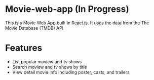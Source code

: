 # Movie-web-app (In Progress)
This is a Movie Web App built in React.js. It uses the data from the The Movie Database (TMDB) API.

# Features
* List popular moview and tv shows
* Search moview and tv shows by title
* View detail movie info including poster, casts, and trailers
